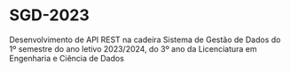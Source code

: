 # SGD-2023
Desenvolvimento de API REST na cadeira Sistema de Gestão de Dados do 1º semestre do ano letivo 2023/2024, do 3º ano da Licenciatura em Engenharia e Ciência de Dados
